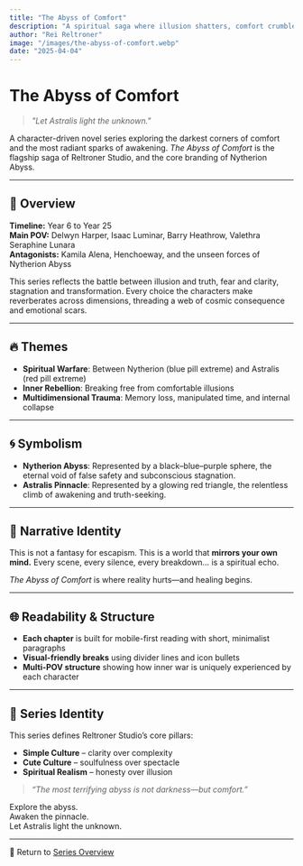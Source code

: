```yaml
---
title: "The Abyss of Comfort"
description: "A spiritual saga where illusion shatters, comfort crumbles, and awakening begins. This is the core identity of Nytherion Abyss, and the flagship series of Reltroner Studio."
author: "Rei Reltroner"
image: "/images/the-abyss-of-comfort.webp"
date: "2025-04-04"
---
```


# The Abyss of Comfort

> *"Let Astralis light the unknown."*

A character-driven novel series exploring the darkest corners of comfort and the most radiant sparks of awakening. *The Abyss of Comfort* is the flagship saga of Reltroner Studio, and the core branding of Nytherion Abyss.

---

## 📖 Overview
**Timeline:** Year 6 to Year 25  
**Main POV:** Delwyn Harper, Isaac Luminar, Barry Heathrow, Valethra Seraphine Lunara  
**Antagonists:** Kamila Alena, Henchoeway, and the unseen forces of Nytherion Abyss  

This series reflects the battle between illusion and truth, fear and clarity, stagnation and transformation. Every choice the characters make reverberates across dimensions, threading a web of cosmic consequence and emotional scars.

---

## 🔥 Themes
- **Spiritual Warfare**: Between Nytherion (blue pill extreme) and Astralis (red pill extreme)
- **Inner Rebellion**: Breaking free from comfortable illusions
- **Multidimensional Trauma**: Memory loss, manipulated time, and internal collapse

---

## 🌀 Symbolism
- **Nytherion Abyss**: Represented by a black–blue–purple sphere, the eternal void of false safety and subconscious stagnation.
- **Astralis Pinnacle**: Represented by a glowing red triangle, the relentless climb of awakening and truth-seeking.

---

## 🧠 Narrative Identity
This is not a fantasy for escapism.
This is a world that **mirrors your own mind.**
Every scene, every silence, every breakdown… is a spiritual echo.

*The Abyss of Comfort* is where reality hurts—and healing begins.

---

## 🌐 Readability & Structure
- **Each chapter** is built for mobile-first reading with short, minimalist paragraphs
- **Visual-friendly breaks** using divider lines and icon bullets
- **Multi-POV structure** showing how inner war is uniquely experienced by each character

---

## 📛 Series Identity
This series defines Reltroner Studio’s core pillars:
- **Simple Culture** – clarity over complexity
- **Cute Culture** – soulfulness over spectacle
- **Spiritual Realism** – honesty over illusion

> *“The most terrifying abyss is not darkness—but comfort.”*

Explore the abyss.  
Awaken the pinnacle.  
Let Astralis light the unknown.

---

📍 Return to [Series Overview](https://reltroner.com/series)

